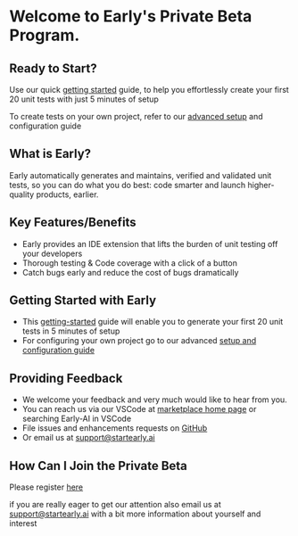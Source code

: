 


# Welcome to Early's Private Beta Program.

  
## Ready to Start?


Use our quick [getting started](https://www.startearly.ai/elements/getting-started) guide, to help you effortlessly create your first 20 unit tests with just 5 minutes of setup

To create tests on your own project, refer to our [advanced setup](https://www.startearly.ai/elements/setup-and-configuration-guide) and configuration guide


## What is Early?

Early automatically generates and maintains, verified and validated unit tests, so you can do what you do best: code smarter and launch higher-quality products, earlier.


## Key Features/Benefits
* Early provides an IDE extension that lifts the burden of unit testing off your developers
* Thorough testing & Code coverage with a click of a button
* Catch bugs early and reduce the cost of bugs dramatically
  

## Getting Started with Early
* This [getting-started](https://www.startearly.ai/elements/getting-started) guide will enable you to generate your first 20 unit tests in 5 minutes of setup
* For configuring your own project go to our advanced [setup and configuration guide](https://www.startearly.ai/elements/setup-and-configuration-guide)

  

## Providing Feedback

* We welcome your feedback and very much would like to hear from you.
* You can reach us via our VSCode  at [marketplace home page](https://marketplace.visualstudio.com/items?itemName=Early-ai.early-ai) or searching Early-AI in VSCode 
* File issues and enhancements requests on [GitHub](https://github.com/earlyai/earlyai-vscode-release/issues)
* Or email us at [support@startearly.ai](mailto:support@startearly.ai)
  

## How Can I Join the Private Beta

Please register [here](https://www.startearly.ai/beta)

if you are really eager to get our attention also email us at [support@startearly.ai](mailto:support@startearly.ai) with a bit more information about yourself and interest
